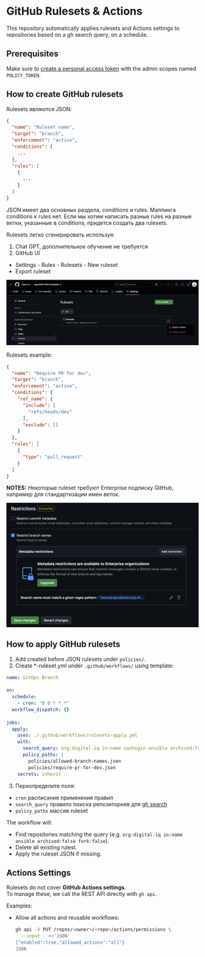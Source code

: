 # GitHub Rulesets & Actions

This repository automatically applies rulesets and Actions settings to repositories 
based on a gh search query, on a schedule.

## Prerequisites

Make sure to [create a personal access token](https://github.com/settings/tokens) with the admin scopes named `POLICY_TOKEN`.

## How to create GitHub rulesets

Rulesets являются JSON:

```json
{
  "name": "Ruleset name",
  "target": "branch",
  "enforcement": "active",
  "conditions": {
    ...
  },
  "rules": [
    {
      ...
    }
  ]
}
```

JSON имеет два основных раздела, conditions и rules. Маппинга conditions к rules нет. Если мы хотим написать разные rules на разные ветки, указанные в 
conditions, придется создать два rulesets.

Rulesets легко сгенерировать используя:

1. Chat GPT, дополнительное обучение не требуется
2. GitHub UI
- Settings - Rules - Rulesets - New ruleset
- Export ruleset

![create-export-ruleset.png](docs/assets/create-export-ruleset.png)

Rulesets example:

```json
{
  "name": "Require PR for dev",
  "target": "branch",
  "enforcement": "active",
  "conditions": {
    "ref_name": {
      "include": [
        "refs/heads/dev"
      ],
      "exclude": []
    }
  },
  "rules": [
    {
      "type": "pull_request"
    }
  ]
}
```

**NOTES:** Некоторые ruleset требуют Enterprise подписку GitHub, например для стандартизации имен веток.

![enterprise-restrictions.png](docs/assets/enterprise-restrictions.png)

## How to apply GitHub rulesets

1. Add created before JSON rulesets under `policies/`.
2. Create *-ruleset.yml under `.github/workflows/` using template:
```yml
name: GitOps Branch

on:
  schedule:
    - cron: "0 0 * * *"
  workflow_dispatch: {}

jobs:
  apply:
    uses: ./.github/workflows/rulesets-apply.yml
    with:
      search_query: org:digital-iq in:name zazhogin-ansible archived:false fork:false
      policy_paths: |
        policies/allowed-branch-names.json
        policies/require-pr-for-dev.json
    secrets: inherit
```
3. Переопределите поля:
- `cron` расписание применения правил
- `search_query` правило поиска репозиториев для [gh search](https://cli.github.com/manual/gh_search)
- `policy_paths` массив ruleset

The workflow will:
- Find repositories matching the query (e.g. `org:digital-iq in:name ansible archived:false fork:false`).
- Delete all existing rulest.
- Apply the ruleset JSON if missing.

## Actions Settings

Rulesets do not cover **GitHub Actions settings**.  
To manage these, we call the REST API directly with `gh api`.

Examples:
- Allow all actions and reusable workflows:
  ```bash
  gh api -X PUT /repos/<owner>/<repo>/actions/permissions \
    --input - <<'JSON'
  {"enabled":true,"allowed_actions":"all"}
  JSON
